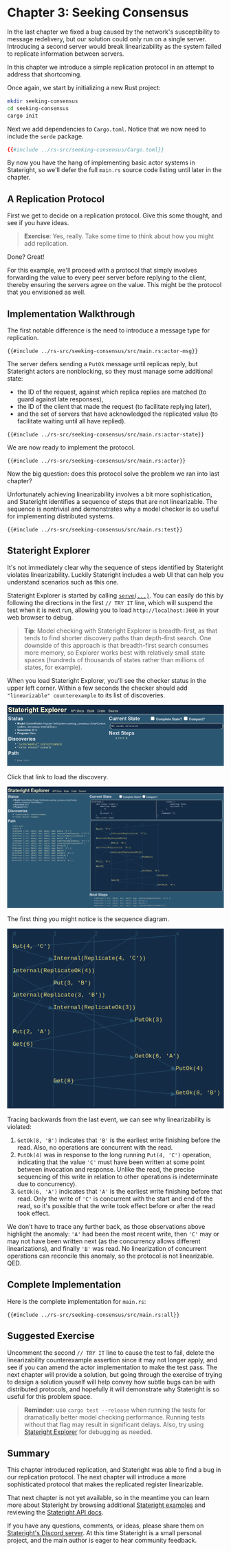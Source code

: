 # Chapter 3: Seeking Consensus

In the last chapter we fixed a bug caused by the network's susceptibility to
message redelivery, but our solution could only run on a single server.
Introducing a second server would break linearizability as the system failed to
replicate information between servers.

In this chapter we introduce a simple replication protocol in an attempt to
address that shortcoming.

Once again, we start by initializing a new Rust project:

```sh
mkdir seeking-consensus
cd seeking-consensus
cargo init
```

Next we add dependencies to `Cargo.toml`. Notice that we now need to include
the `serde` package.

```toml
{{#include ../rs-src/seeking-consensus/Cargo.toml}}
```

By now you have the hang of implementing basic actor systems in Stateright, so
we'll defer the full `main.rs` source code listing until later in the chapter.

## A Replication Protocol

First we get to decide on a replication protocol. Give this some thought, and
see if you have ideas.

> **Exercise**: Yes, really. Take some time to think about how you might add
replication.

Done? Great!

For this example, we'll proceed with a protocol that simply involves forwarding
the value to every peer server before replying to the client, thereby ensuring
the servers agree on the value. This might be the protocol that you envisioned
as well.

## Implementation Walkthrough

The first notable difference is the need to introduce a message type for
replication.

```rust,ignore,noplayground
{{#include ../rs-src/seeking-consensus/src/main.rs:actor-msg}}
```

The server defers sending a `PutOk` message until replicas reply, but
Stateright actors are nonblocking, so they must manage some additional state:

- the ID of the request, against which replica replies are matched (to guard
  against late responses),
- the ID of the client that made the request (to facilitate replying later),
- and the set of servers that have acknowledged the replicated value (to
  facilitate waiting until all have replied).

```rust,ignore,noplayground
{{#include ../rs-src/seeking-consensus/src/main.rs:actor-state}}
```
We are now ready to implement the protocol.

```rust,ignore,noplayground
{{#include ../rs-src/seeking-consensus/src/main.rs:actor}}
```

Now the big question: does this protocol solve the problem we ran
into last chapter?

Unfortunately achieving linearizability involves a bit more sophistication, and
Stateright identifies a sequence of steps that are not linearizable. The
sequence is nontrivial and demonstrates why a model checker is so useful for
implementing distributed systems.

```rust,ignore,noplayground
{{#include ../rs-src/seeking-consensus/src/main.rs:test}}
```

## Stateright Explorer

It's not immediately clear why the sequence of steps identified by Stateright
violates linearizability. Luckily Stateright includes a web UI that can help
you understand scenarios such as this one.

Stateright Explorer is started by calling
[`serve(...)`](https://docs.rs/stateright/latest/stateright/struct.CheckerBuilder.html#method.serve).
You can easily do this by following the directions in the first `// TRY IT` line,
which will suspend the test when it is next run, allowing you to load
`http://localhost:3000` in your web browser to debug.

> **Tip**: Model checking with Stateright Explorer is breadth-first, as that
tends to find shorter discovery paths than depth-first search. One downside of
this approach is that breadth-first search consumes more memory, so Explorer
works best with relatively small state spaces (hundreds of thousands of states
rather than millions of states, for example).

When you load Stateright Explorer, you'll see the checker status in the upper
left corner. Within a few seconds the checker should add `"linearizable"
counterexample` to its list of discoveries.

![Stateright Explorer on load](seeking-consensus.explorer.png)

Click that link to load the discovery.

![Stateright Explorer after clicking the link](seeking-consensus.explorer2.png)

The first thing you might notice is the
sequence diagram.

![sequence diagram for the linearizability violation](seeking-consensus.sequence.png)

Tracing backwards from the last event, we can see why linearizability is
violated:

1. `GetOk(8, 'B')` indicates that `'B'` is the earliest write finishing before
   the read. Also, no operations are concurrent with the read.
2. `PutOk(4)` was in response to the long running `Put(4, 'C')` operation,
   indicating that the value `'C'` must have been written at some point between
   invocation and response. Unlike the read, the precise sequencing of this
   write in relation to other operations is indeterminate due to concurrency).
3. `GetOk(6, 'A')` indicates that `'A'` is the earliest write finishing before
   that read. Only the write of `'C'` is concurrent with the start and end of
   the read, so it's possible that the write took effect before or after the
   read took effect.

We don't have to trace any further back, as those observations above highlight
the anomaly: `'A'` had been the most recent write, then `'C'` may or may not
have been written next (as the concurrency allows different linearizations),
and finally `'B'` was read. No linearization of concurrent operations can
reconcile this anomaly, so the protocol is not linearizable. QED.

## Complete Implementation

Here is the complete implementation for `main.rs`:

```rust,ignore,noplayground
{{#include ../rs-src/seeking-consensus/src/main.rs:all}}
```

## Suggested Exercise

Uncomment the second `// TRY IT` line to cause the test to fail, delete the
linearizability counterexample assertion since it may not longer apply, and see
if you can amend the actor implementation to make the test pass. The next
chapter will provide a solution, but going through the exercise of trying to
design a solution youself will help convey how subtle bugs can be with
distributed protocols, and hopefully it will demonstrate why Stateright is so
useful for this problem space.

> **Reminder**: use `cargo test --release` when running the tests for
dramatically better model checking performance. Running tests without that flag
may result in significant delays. Also, try using [Stateright
Explorer](https://docs.rs/stateright/latest/stateright/struct.CheckerBuilder.html#method.serve)
for debugging as needed.

## Summary

This chapter introduced replication, and Stateright was able to find a bug in
our replication protocol. The next chapter will introduce a more sophisticated
protocol that makes the replicated register linearizable.

That next chapter is not yet available, so in the meantime you can learn more
about Stateright by browsing additional [Stateright
examples](https://github.com/stateright/stateright/tree/master/examples) and
reviewing the [Stateright API docs](https://docs.rs/stateright).

If you have any questions, comments, or ideas, please share them on
[Stateright's Discord server](https://discord.com/channels/781357978652901386).
At this time Stateright is a small personal project, and the main author is
eager to hear community feedback.
